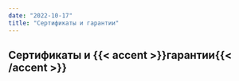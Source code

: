 ```yaml
---
date: "2022-10-17"
title: "Сертификаты и гарантии"
---
```


## Сертификаты и {{< accent >}}гарантии{{< /accent >}}
